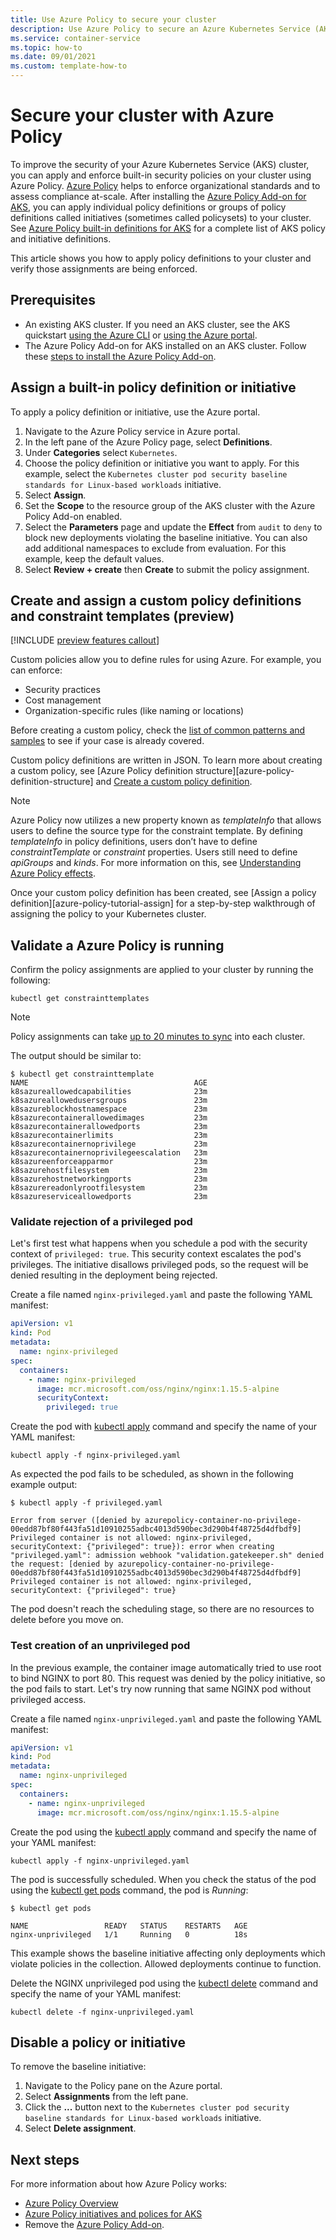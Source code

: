 ```yaml
---
title: Use Azure Policy to secure your cluster
description: Use Azure Policy to secure an Azure Kubernetes Service (AKS) cluster.
ms.service: container-service
ms.topic: how-to 
ms.date: 09/01/2021
ms.custom: template-how-to
---
```


# Secure your cluster with Azure Policy

To improve the security of your Azure Kubernetes Service (AKS) cluster, you can apply and enforce built-in security policies on your cluster using Azure Policy. [Azure Policy][azure-policy] helps to enforce organizational standards and to assess compliance at-scale. After installing the [Azure Policy Add-on for AKS][kubernetes-policy-reference], you can apply individual policy definitions or groups of policy definitions called initiatives (sometimes called policysets) to your cluster. See [Azure Policy built-in definitions for AKS][aks-policies] for a complete list of AKS policy and initiative definitions.

This article shows you how to apply policy definitions to your cluster and verify those assignments are being enforced.

## Prerequisites

- An existing AKS cluster. If you need an AKS cluster, see the AKS quickstart [using the Azure CLI][aks-quickstart-cli] or [using the Azure portal][aks-quickstart-portal].
- The Azure Policy Add-on for AKS installed on an AKS cluster. Follow these [steps to install the Azure Policy Add-on][azure-policy-addon].

## Assign a built-in policy definition or initiative

To apply a policy definition or initiative, use the Azure portal.

1. Navigate to the Azure Policy service in Azure portal.
1. In the left pane of the Azure Policy page, select **Definitions**.
1. Under **Categories** select `Kubernetes`.
1. Choose the policy definition or initiative you want to apply. For this example, select the `Kubernetes cluster pod security baseline standards for Linux-based workloads` initiative.
1. Select **Assign**.
1. Set the **Scope** to the resource group of the AKS cluster with the Azure Policy Add-on enabled.
1. Select the **Parameters** page and update the **Effect** from `audit` to `deny` to block new deployments violating the baseline initiative. You can also add additional namespaces to exclude from evaluation. For this example, keep the default values.
1. Select **Review + create** then **Create** to submit the policy assignment.

## Create and assign a custom policy definitions and constraint templates (preview)

[!INCLUDE [preview features callout](./includes/preview/preview-callout.md)]

Custom policies allow you to define rules for using Azure. For example, you can enforce:
- Security practices
- Cost management
- Organization-specific rules (like naming or locations)

Before creating a custom policy, check the [list of common patterns and samples][azure-policy-samples] to see if your case is already covered.

Custom policy definitions are written in JSON. To learn more about creating a custom policy, see [Azure Policy definition structure][azure-policy-definition-structure] and [Create a custom policy definition][custom-policy-tutorial-create].

> [!NOTE]
> Azure Policy now utilizes a new property known as *templateInfo* that allows users to define the source type for the constraint template. By defining *templateInfo* in policy definitions, users don’t have to define *constraintTemplate* or *constraint* properties. Users still need to define *apiGroups* and *kinds*. For more information on this, see [Understanding Azure Policy effects][azure-policy-effects-audit].

Once your custom policy definition has been created, see [Assign a policy definition][azure-policy-tutorial-assign] for a step-by-step walkthrough of assigning the policy to your Kubernetes cluster.

## Validate a Azure Policy is running

Confirm the policy assignments are applied to your cluster by running the following:

```azurecli-interactive
kubectl get constrainttemplates
```

> [!NOTE]
> Policy assignments can take [up to 20 minutes to sync][azure-policy-assign-policy] into each cluster.

The output should be similar to:

```console
$ kubectl get constrainttemplate
NAME                                     AGE
k8sazureallowedcapabilities              23m
k8sazureallowedusersgroups               23m
k8sazureblockhostnamespace               23m
k8sazurecontainerallowedimages           23m
k8sazurecontainerallowedports            23m
k8sazurecontainerlimits                  23m
k8sazurecontainernoprivilege             23m
k8sazurecontainernoprivilegeescalation   23m
k8sazureenforceapparmor                  23m
k8sazurehostfilesystem                   23m
k8sazurehostnetworkingports              23m
k8sazurereadonlyrootfilesystem           23m
k8sazureserviceallowedports              23m
```

### Validate rejection of a privileged pod

Let's first test what happens when you schedule a pod with the security context of `privileged: true`. This security context escalates the pod's privileges. The initiative disallows privileged pods, so the request will be denied resulting in the deployment being rejected.

Create a file named `nginx-privileged.yaml` and paste the following YAML manifest:

```yaml
apiVersion: v1
kind: Pod
metadata:
  name: nginx-privileged
spec:
  containers:
    - name: nginx-privileged
      image: mcr.microsoft.com/oss/nginx/nginx:1.15.5-alpine
      securityContext:
        privileged: true
```

Create the pod with [kubectl apply][kubectl-apply] command and specify the name of your YAML manifest:

```console
kubectl apply -f nginx-privileged.yaml
```

As expected the pod fails to be scheduled, as shown in the following example output:

```console
$ kubectl apply -f privileged.yaml

Error from server ([denied by azurepolicy-container-no-privilege-00edd87bf80f443fa51d10910255adbc4013d590bec3d290b4f48725d4dfbdf9] Privileged container is not allowed: nginx-privileged, securityContext: {"privileged": true}): error when creating "privileged.yaml": admission webhook "validation.gatekeeper.sh" denied the request: [denied by azurepolicy-container-no-privilege-00edd87bf80f443fa51d10910255adbc4013d590bec3d290b4f48725d4dfbdf9] Privileged container is not allowed: nginx-privileged, securityContext: {"privileged": true}
```

The pod doesn't reach the scheduling stage, so there are no resources to delete before you move on.

### Test creation of an unprivileged pod

In the previous example, the container image automatically tried to use root to bind NGINX to port 80. This request was denied by the policy initiative, so the pod fails to start. Let's try now running that same NGINX pod without privileged access.

Create a file named `nginx-unprivileged.yaml` and paste the following YAML manifest:

```yaml
apiVersion: v1
kind: Pod
metadata:
  name: nginx-unprivileged
spec:
  containers:
    - name: nginx-unprivileged
      image: mcr.microsoft.com/oss/nginx/nginx:1.15.5-alpine
```

Create the pod using the [kubectl apply][kubectl-apply] command and specify the name of your YAML manifest:

```console
kubectl apply -f nginx-unprivileged.yaml
```

The pod is successfully scheduled. When you check the status of the pod using the [kubectl get pods][kubectl-get] command, the pod is *Running*:

```console
$ kubectl get pods

NAME                 READY   STATUS    RESTARTS   AGE
nginx-unprivileged   1/1     Running   0          18s
```

This example shows the baseline initiative affecting only deployments which violate policies in the collection. Allowed deployments continue to function.

Delete the NGINX unprivileged pod using the [kubectl delete][kubectl-delete] command and specify the name of your YAML manifest:

```console
kubectl delete -f nginx-unprivileged.yaml
```

## Disable a policy or initiative

To remove the baseline initiative:

1. Navigate to the Policy pane on the Azure portal.
1. Select **Assignments** from the left pane.
1. Click the **...** button next to the `Kubernetes cluster pod security baseline standards for Linux-based workloads` initiative.
1. Select **Delete assignment**.

## Next steps

For more information about how Azure Policy works:

- [Azure Policy Overview][azure-policy]
- [Azure Policy initiatives and polices for AKS][aks-policies]
- Remove the [Azure Policy Add-on][azure-policy-addon-remove].

<!-- LINKS - external -->
[kubectl-apply]: https://kubernetes.io/docs/reference/generated/kubectl/kubectl-commands#apply
[kubectl-delete]: https://kubernetes.io/docs/reference/generated/kubectl/kubectl-commands#delete
[kubectl-get]: https://kubernetes.io/docs/reference/generated/kubectl/kubectl-commands#get
[kubectl-create]: https://kubernetes.io/docs/reference/generated/kubectl/kubectl-commands#create
[kubectl-describe]: https://kubernetes.io/docs/reference/generated/kubectl/kubectl-commands#describe
[kubectl-logs]: https://kubernetes.io/docs/reference/generated/kubectl/kubectl-commands#logs

<!-- LINKS - internal -->
[aks-policies]: policy-reference.md
[aks-quickstart-cli]: kubernetes-walkthrough.md
[aks-quickstart-portal]: kubernetes-walkthrough-portal.md
[azure-policy]: ../governance/policy/overview.md
[azure-policy-addon]: ../governance/policy/concepts/policy-for-kubernetes.md#install-azure-policy-add-on-for-aks
[azure-policy-addon-remove]: ../governance/policy/concepts/policy-for-kubernetes.md#remove-the-add-on-from-aks
[azure-policy-assign-policy]: ../governance/policy/concepts/policy-for-kubernetes.md#assign-a-policy-definition
[az-aks-get-credentials]: /cli/azure/aks#az_aks_get_credentials
[kubernetes-policy-reference]: ../governance/policy/concepts/policy-for-kubernetes.md
[azure-policy-effects-audit]: ../governance/policy/concepts/effects.md#audit-properties
[custom-policy-tutorial-create]: ../governance/policy/tutorials/create-custom-policy-definition.md
[custom-policy-tutorial-assign]: https://docs.microsoft.com/en-us/azure/governance/policy/concepts/policy-for-kubernetes.md#assign-a-policy-definition
[azure-policy-samples]: ../governance/policy/samples.md
